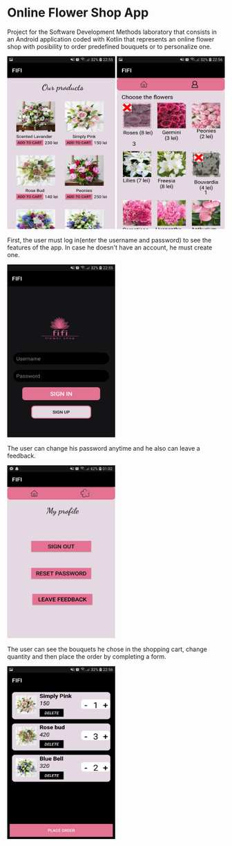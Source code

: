 # Online Flower Shop App

Project for the Software Development Methods laboratory that consists in an Android application coded with Kotlin that represents an online flower shop with posibility to order predefined bouquets or to personalize one. 

<a href="url"><img src="screenshots/home.jpg"  height="400" width="250"></a>
<a href="url"><img src="screenshots/custom.jpg"  height="400" width="250"></a>

First, the user must log in(enter the username and password) to see the features of the app. In case he doesn't have an account, he must create one.  

<a href="url"><img src="screenshots/main.jpg"  height="400" width="250"></a>

The user can change his password anytime and he also can leave a feedback.

<a href="url"><img src="screenshots/profile.jpg"  height="400" width="250"></a>

The user can see the bouquets he chose in the shopping cart, change quantity and then place the order by completing a form.

<a href="url"><img src="screenshots/cart.jpg"  height="400" width="250"></a>

